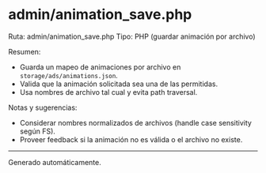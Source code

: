 # admin/animation_save.php

Ruta: admin/animation_save.php
Tipo: PHP (guardar animación por archivo)

Resumen:

- Guarda un mapeo de animaciones por archivo en `storage/ads/animations.json`.
- Valida que la animación solicitada sea una de las permitidas.
- Usa nombres de archivo tal cual y evita path traversal.

Notas y sugerencias:

- Considerar nombres normalizados de archivos (handle case sensitivity según FS).
- Proveer feedback si la animación no es válida o el archivo no existe.

---

Generado automáticamente.

